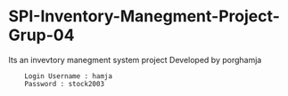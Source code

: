 # SPI-Inventory-Manegment-Project-Grup-04
Its an invevtory manegment system project 
    Developed by 
        porghamja

        Login Username : hamja
        Password : stock2003

